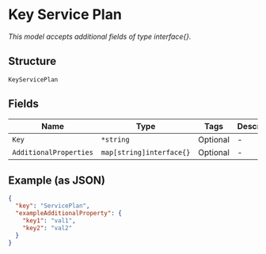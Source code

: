 
# Key Service Plan

*This model accepts additional fields of type interface{}.*

## Structure

`KeyServicePlan`

## Fields

| Name | Type | Tags | Description |
|  --- | --- | --- | --- |
| `Key` | `*string` | Optional | - |
| `AdditionalProperties` | `map[string]interface{}` | Optional | - |

## Example (as JSON)

```json
{
  "key": "ServicePlan",
  "exampleAdditionalProperty": {
    "key1": "val1",
    "key2": "val2"
  }
}
```

